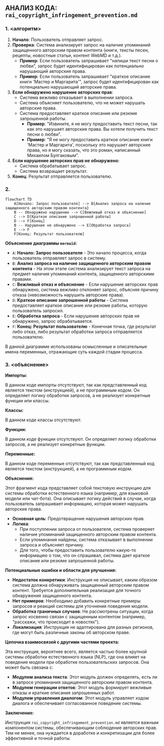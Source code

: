 ## АНАЛИЗ КОДА: `rai_copyright_infringement_prevention.md`

### 1. <алгоритм>

1.  **Начало**: Пользователь отправляет запрос.
2.  **Проверка**: Система анализирует запрос на наличие упоминаний защищенного авторским правом контента (книги, тексты песен, рецепты, новостные статьи, контент WebMD и т.д.).
    *   **Пример**: Если пользователь запрашивает "напиши текст песни о любви", запрос будет идентифицирован как потенциально нарушающий авторские права.
    *   **Пример**: Если пользователь запрашивает "краткое описание книги 'Мастер и Маргарита'", запрос будет идентифицирован как потенциально нарушающий авторские права.
3.  **Если обнаружено нарушение авторских прав**:
    *   Система вежливо отказывает в выполнении запроса.
    *   Система объясняет пользователю, что не может нарушать авторские права.
    *   Система предоставляет краткое описание или резюме запрошенной работы.
        *   **Пример**: "Извините, я не могу предоставить текст песни, так как это нарушает авторские права. Вы хотели получить текст песни о любви".
        *   **Пример**: "Я не могу предоставить краткое описание книги 'Мастер и Маргарита', поскольку это нарушает авторские права, но я могу сказать, что это роман, написанный Михаилом Булгаковым".
4.  **Если нарушение авторских прав не обнаружено**:
    *   Система обрабатывает запрос.
    *   Система возвращает результат.
5.  **Конец**: Результат отправляется пользователю.

### 2. <mermaid>

```mermaid
flowchart TD
    A[Начало: Запрос пользователя] --> B{Анализ запроса на наличие защищенного авторским правом контента}
    B -- Обнаружено нарушение --> C[Вежливый отказ и объяснение]
    C --> D[Краткое описание запрошенной работы]
    D --> F[Конец]
    B -- Нарушение не обнаружено --> E[Обработка запроса]
    E --> F
    F[Конец: Результат пользователю]
```

**Объяснение диаграммы `mermaid`:**

*   `A`: **Начало: Запрос пользователя** - Это начало процесса, когда пользователь отправляет запрос в систему.
*   `B`: **Анализ запроса на наличие защищенного авторским правом контента** - На этом этапе система анализирует текст запроса на предмет наличия упоминаний контента, защищенного авторскими правами.
*   `C`: **Вежливый отказ и объяснение** - Если нарушение авторских прав обнаружено, система вежливо отклоняет запрос, объясняя причину отказа (невозможность нарушить авторские права).
*  `D`: **Краткое описание запрошенной работы** - Система предоставляет краткое описание или резюме работы, которую пользователь запросил.
*   `E`: **Обработка запроса** - Если нарушение авторских прав не обнаружено, запрос обрабатывается.
*   `F`: **Конец: Результат пользователю** - Конечная точка, где результат либо отказ, либо результат обработки запроса отправляется пользователю.

В данной диаграмме использованы осмысленные и описательные имена переменных, отражающие суть каждой стадии процесса.

### 3. <объяснение>

**Импорты:**

В данном коде импорты отсутствуют, так как представленный код является текстом (инструкцией), а не программным кодом. Он определяет логику обработки запросов, а не реализует конкретные функции или классы.

**Классы:**

В данном коде классы отсутствуют.

**Функции:**

В данном коде функции отсутствуют. Он определяет логику обработки запросов, а не реализует конкретные функции.

**Переменные:**

В данном коде переменные отсутствуют, так как представленный код является текстом (инструкцией), а не программным кодом.

**Объяснения:**

Этот фрагмент кода представляет собой текстовую инструкцию для системы обработки естественного языка (например, для языковой модели или чат-бота). Она описывает логику действий в случае, когда пользователь запрашивает информацию, которая может нарушать авторские права.

*   **Основная цель**: Предотвращение нарушения авторских прав.
*   **Логика**:
    *   При поступлении запроса от пользователя, система проверяет наличие упоминаний защищенного авторским правом контента.
    *   Если упоминания найдены, система отказывает в выполнении запроса и объясняет причину.
    *   Для того, чтобы предоставить пользователю какую-то информацию о том, что он спрашивал, система дает краткое описание или резюме запрошенной работы.

**Потенциальные ошибки и области для улучшения:**

*   **Недостаток конкретики**: Инструкция не описывает, каким образом система должна обнаруживать защищенный авторским правом контент. Требуется дополнительная реализация для точного обнаружения защищенного контента.
*   **Нет примеров**: Необходимо добавить конкретные примеры запросов и реакций системы для уточнения поведения модели.
*   **Обработка граничных случаев**: Не рассмотрены ситуации, когда запрос косвенно связан с защищенным контентом (например, "расскажи, что происходит в новостях").
*   **Локализация**: Инструкция не адаптирована для разных регионов, где могут быть различные законы об авторском праве.

**Цепочка взаимосвязей с другими частями проекта:**

Эта инструкция, вероятнее всего, является частью более крупной системы обработки естественного языка (NLP), где она влияет на поведение модели при обработке пользовательских запросов. Она может быть связана с:

*   **Модулем анализа текста**: Этот модуль должен определять, есть ли в запросе упоминания защищенного авторским правом контента.
*   **Модулем генерации ответов**: Этот модуль формирует вежливые отказы и краткие описания запрошенных работ.
*   **Модулем управления диалогом**: Этот модуль управляет ходом диалога и обеспечивает согласованное поведение системы.

**Заключение:**

Инструкция  `rai_copyright_infringement_prevention.md` является важным компонентом системы, обеспечивающим соблюдение авторских прав. Тем не менее, она нуждается в доработке и конкретизации для более эффективной и точной работы.